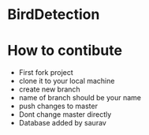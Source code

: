 # BirdDetection
# How to contibute
- First fork project
- clone it to your local machine
- create new branch
- name of branch should be your name
- push changes to master 
- Dont change master directly
- Database added by saurav

